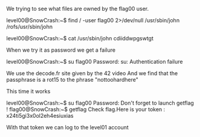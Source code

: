 We trying to see what files are owned by the flag00 user.

level00@SnowCrash:~$ find / -user flag00 2>/dev/null
/usr/sbin/john
/rofs/usr/sbin/john

level00@SnowCrash:~$ cat /usr/sbin/john
cdiiddwpgswtgt

When we try it as password we get a failure

level00@SnowCrash:~$ su flag00
Password:
su: Authentication failure

We use the decode.fr site given by the 42 video
And we find that the passphrase is a rot15 to the phrase "nottoohardhere"

This time it works

level00@SnowCrash:~$ su flag00
Password:
Don't forget to launch getflag !
flag00@SnowCrash:~$ getflag
Check flag.Here is your token : x24ti5gi3x0ol2eh4esiuxias

With that token we can log to the level01 account
